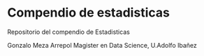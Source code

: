 # Compendio de estadisticas
Repositorio del  compendio de Estadisticas


Gonzalo Meza Arrepol
Magister en Data Science, U.Adolfo Ibañez
